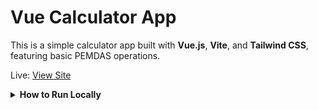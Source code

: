 # Vue Calculator App

This is a simple calculator app built with **Vue.js**, **Vite**, and **Tailwind CSS**, featuring basic PEMDAS operations.

Live: [View Site](https://joshuakitong.github.io/vue-calculator-app)

<details>
  <summary><strong>How to Run Locally</strong></summary>

  1. Clone the repo  
     `https://github.com/joshuakitong/vue-calculator-app`

  2. Install dependencies  
     `npm install`

  3. Run the app  
     `npm run dev`
</details>
